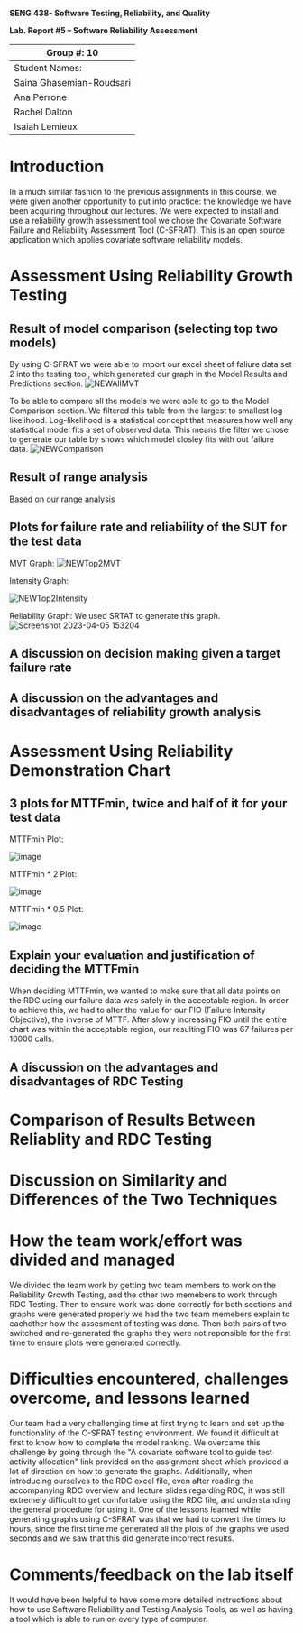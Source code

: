 **SENG 438- Software Testing, Reliability, and Quality**

**Lab. Report \#5 – Software Reliability Assessment**

| Group \#: 10              |  
| ------------------------- |
| Student Names:            |     
| Saina Ghasemian-Roudsari  |     
| Ana Perrone               |     
| Rachel Dalton             |     
| Isaiah Lemieux            |

# Introduction
In a much similar fashion to the previous assignments in this course, we were given another opportunity to put into practice: the knowledge we have been acquiring throughout our lectures. We were expected to install and use a reliability growth assessment tool we chose the Covariate Software Failure and Reliability Assessment Tool (C-SFRAT). This is an open source application which applies covariate software reliability models.

# Assessment Using Reliability Growth Testing 
Result of model comparison (selecting top two models)
----------------------------------------------------------
By using C-SFRAT we were able to import our excel sheet of faliure data set 2 into the testing tool, which generated our graph in the Model Results and Predictions section.
![NEWAllMVT](https://user-images.githubusercontent.com/76859857/230229747-27e6b89b-81d5-430b-801b-b22a1b58436b.png)


To be able to compare all the models we were able to go to the Model Comparison section. We filtered this table from the largest to smallest log-likelihood. Log-likelihood is a statistical concept that measures how well any statistical model fits a set of observed data. This means the filter we chose to generate our table by shows which model closley fits with out failure data.
![NEWComparison](https://user-images.githubusercontent.com/76859857/230229766-509cc067-748d-4d0b-8d5a-2fee83b054e9.png)


Result of range analysis
---------------------------------------
Based on our range analysis 


Plots for failure rate and reliability of the SUT for the test data
--------------------------------------------------------------------
MVT Graph:
![NEWTop2MVT](https://user-images.githubusercontent.com/76859857/230229801-ced19820-35da-4a06-82d7-8c68fb2cef76.png)

Intensity Graph:

![NEWTop2Intensity](https://user-images.githubusercontent.com/76859857/230229873-f69e0650-8b60-43f0-9875-e693b5df2cb6.png)

Reliability Graph: 
We used SRTAT to generate this graph.
![Screenshot 2023-04-05 153204](https://user-images.githubusercontent.com/76859857/230218702-5ba33132-5ce3-4497-9ce5-51217b0adfe9.png)


A discussion on decision making given a target failure rate
-----------------------------------------------------------------------




A discussion on the advantages and disadvantages of reliability growth analysis
-----------------------------------------------------------------------------------




# Assessment Using Reliability Demonstration Chart 
3 plots for MTTFmin, twice and half of it for your test data
--------------------------------------------------------------------
MTTFmin Plot:

![image](https://user-images.githubusercontent.com/101215683/230160531-23307e4b-423d-4f7f-96d4-35c82a11d061.png)

MTTFmin * 2 Plot:

![image](https://user-images.githubusercontent.com/101215683/230160760-4d336175-6e8e-4e24-9abe-b75752233a16.png)

MTTFmin * 0.5 Plot:

![image](https://user-images.githubusercontent.com/101215683/230160883-e204c17f-c6f6-48c2-9d7f-a40c58c2c32b.png)


Explain your evaluation and justification of deciding the MTTFmin
-------------------------------------------------------------------
When deciding MTTFmin, we wanted to make sure that all data points on the RDC using our failure data was safely in the acceptable region. In order to achieve this, we had to alter the value for our FIO (Failure Intensity Objective), the inverse of MTTF. After slowly increasing FIO until the entire chart was within the acceptable region, our resulting FIO was 67 failures per 10000 calls.

A discussion on the advantages and disadvantages of RDC Testing
-----------------------------------------------------------------


# Comparison of Results Between Reliablity and RDC Testing


# Discussion on Similarity and Differences of the Two Techniques




# How the team work/effort was divided and managed
We divided the team work by getting two team members to work on the Reliability Growth Testing, and the other two memebers to work through RDC Testing. Then to ensure work was done correctly for both sections and graphs were generated properly we had the two team memebers explain to eachother how the assesment of testing was done. Then both pairs of two switched and re-generated the graphs they were not reponsible for the first time to ensure plots were generated correctly.


# Difficulties encountered, challenges overcome, and lessons learned
Our team had a very challenging time at first trying to learn and set up the functionality of the C-SFRAT testing environment. We found it difficult at first to know how to complete the model ranking. We overcame this challenge by going through the "A covariate software tool to guide test activity allocation" link provided on the assignment sheet which provided a lot of direction on how to generate the graphs. Additionally, when introducing ourselves to the RDC excel file, even after reading the accompanying RDC overview and lecture slides regarding RDC, it was still extremely difficult to get comfortable using the RDC file, and understanding the general procedure for using it. 
One of the lessons learned while generating graphs using C-SFRAT was that we had to convert the times to hours, since the first time me generated all the plots of the graphs we used seconds and we saw that this did generate incorrect results.


# Comments/feedback on the lab itself
It would have been helpful to have some more detailed instructions about how to use Software Reliability and Testing Analysis Tools, as well as having a tool which is able to run on every type of computer.
